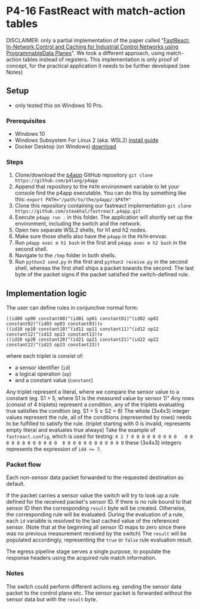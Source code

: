 # P4-16 FastReact with match-action tables

DISCLAIMER: only a partial implementation of the paper called "[FastReact: In-Network Control and Caching for Industrial Control Networks using ProgrammableData Planes](https://arxiv.org/pdf/1808.06799.pdf)".
We took a different approach, using match-action tables instead of registers.
This implementation is only proof of concept, for the practical application it needs to be further developed (see Notes)

## Setup

- only tested this on Windows 10 Pro.

### Prerequisites
 - Windows 10
 - Windows Subsystem For Linux 2 (aka. WSL2) [install guide](https://docs.microsoft.com/en-us/windows/wsl/install-win10)
 - Docker Desktop (on Windows) [download](https://www.docker.com/products/docker-desktop)

### Steps

1. Clone/download the [p4app](https://github.com/p4lang/p4app) GitHub repository `git clone https://github.com/p4lang/p4app`
2. Append that repository to the `PATH` environment variable to let your console find the p4app executable. You can do this by something like this: `export PATH="/path/to/the/p4app/:$PATH"`
3. Clone this repository containing our fastreact implementation `git clone https://github.com/steakhal/fastreact.p4app.git`
4. Execute `p4app run .` in this folder. The application will shortly set up the environment, including the switch and the network.
5. Open two separate WSL2 shells, for h1 and h2 nodes.
6. Make sure those shells also have the `p4app` in the `PATH` envvar.
7. Run `p4app exec m h1 bash` in the first and `p4app exec m h2 bash` in the second shell.
8. Navigate to the `/tmp` folder in both shells.
9. Run `python3 send.py` in the first and `python3 receive.py` in the second shell, whereas the first shell ships a packet towards the second. The last byte of the packet signs if the packet satisfied the switch-defined rule.

## Implementation logic

The user can define rules in conjunctive normal form:
```
((id00 op00 constant00)^(id01 op01 constant01)^(id02 op02 constant02)^(id03 op03 constant03))v
((id10 op10 constant10)^(id11 op11 constant11)^(id12 op12 constant12)^(id13 op13 constant13))v
((id20 op20 constant20)^(id21 op21 constant21)^(id22 op22 constant22)^(id23 op23 constant23))
```
where each triplet is consist of:
- a sensor identifier (`id`)
- a logical operation (`op`)
- and a constant value (`constant`)

Any triplet represent a literal, where we compare the sensor value to a constant (eg. S1 > 5, where S1 is the measured value by sensor 1)"
Any rows (consist of 4 triplets) represent a condition, any of the triplets evaluating true satisfies the condtion (eg. S1 > 5 ∨ S2 = 8)
The whole (3x4x3) integer values represent the rule, all of the conditions (represented by rows) needs to be fulfilled to satisfy the rule.
(triplet starting with 0 is invalid, represents empty literal and evaluates true always)
Take the example of `fastreact.config`, which is used for testing: `4 2 7 0 0 0 0 0 0 0 0 0   0 0 0 0 0 0 0 0 0 0 0 0  0 0 0 0 0 0 0 0 0 0 0 0`
these (3x4x3) integers represents the expression of `id4 <= 7`.

### Packet flow

Each non-sensor data packet forwarded to the requested destination as default.

If the packet carries a sensor value the switch will try to look up a rule defined for the received packet's sensor ID.
If there is no rule bound to that sensor ID then the corresponding `result` byte will be created.
Otherwise, the corresponding rule will be evaluated.
During the evaluation of a rule, each `id` variable is resolved to the last cached value of the referenced sensor. (Note that at the beginning all sensor ID maps to zero since there was no previous measurement received by the switch)
The `result` will be populated accordingly, representing the `true` or `false` rule evaluation result.

The egress pipeline stage serves a single purpose, to populate the response headers using the acquired rule match information.

### Notes

The switch could perform different actions eg. sending the sensor data packet to the control plane etc.
The sensor packet is forwarded without the sensor data but with the `result` byte.
